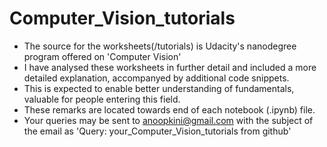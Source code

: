 # Computer_Vision_tutorials

- The source for the worksheets(/tutorials) is Udacity's nanodegree program offered on 'Computer Vision'
- I have analysed these worksheets in further detail and included a more detailed explanation, accompanyed by additional code snippets. 
- This is expected to enable better understanding of fundamentals, valuable for people entering this field. 
- These remarks are located towards end of each notebook (.ipynb) file.
- Your queries may be sent to anoopkini@gmail.com with the subject of the email as 'Query: your_Computer_Vision_tutorials from github'
